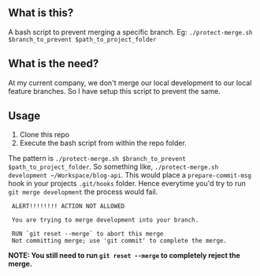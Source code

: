 ## What is this?

A bash script to prevent merging a specific branch. Eg: `./protect-merge.sh $branch_to_prevent $path_to_project_folder`

## What is the need?

At my current company, we don't merge our local development to our local feature branches. So I have setup this script to prevent the same.

## Usage

1. Clone this repo
2. Execute the bash script from within the repo folder.

The pattern is `./protect-merge.sh $branch_to_prevent $path_to_project_folder`. So something like, `./protect-merge.sh development ~/Workspace/blog-api`.
This would place a `prepare-commit-msg` hook in your projects `.git/hooks` folder. Hence everytime you'd try to run `git merge development` the process would fail.

```
 ALERT!!!!!!!! ACTION NOT ALLOWED

 You are trying to merge development into your branch.

 RUN `git reset --merge` to abort this merge
 Not committing merge; use 'git commit' to complete the merge.
```

**NOTE: You still need to run `git reset --merge` to completely reject the merge.**

